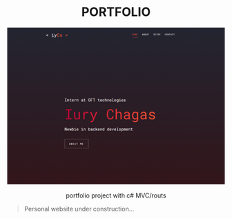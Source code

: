 <h1 align="center">PORTFOLIO</h1>

<p align="center"><img src="front.png" title="Frontpage" alt="Author Iury Chagas"></p>

<p align="center">portfolio project with c# MVC/routs </p>

> Personal website under construction...
